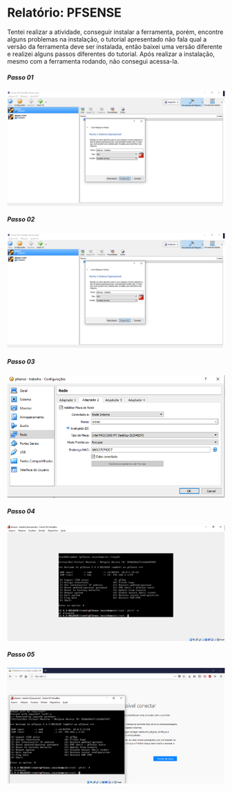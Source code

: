 # Relatório: PFSENSE

Tentei realizar a atividade, conseguir instalar a ferramenta, porém, encontre alguns problemas na instalação, o tutorial apresentado não fala qual a versão da ferramenta deve ser instalada, então baixei uma versão diferente e realizei alguns passos diferentes do tutorial. Após realizar a instalação, mesmo com a ferramenta rodando, não consegui acessa-la.

##### Passo 01
<img src="img/passo01.PNG" alt="pfsense">

##### Passo 02
<img src="img/passo01.PNG" alt="pfsense">

##### Passo 03
<img src="img/passo03.PNG" alt="pfsense">

##### Passo 04
<img src="img/passo04.PNG" alt="pfsense">

##### Passo 05
<img src="img/passo05.PNG" alt="pfsense">
